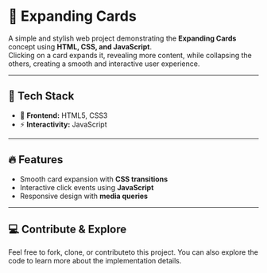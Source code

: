 # 🚀 Expanding Cards

A simple and stylish web project demonstrating the **Expanding Cards** concept using **HTML, CSS, and JavaScript**.  
Clicking on a card expands it, revealing more content, while collapsing the others, creating a smooth and interactive user experience.  

---

## 🌟 Tech Stack  
- 🎨 **Frontend:** HTML5, CSS3  
- ⚡ **Interactivity:** JavaScript  

---

## 🔥 Features  
- Smooth card expansion with **CSS transitions**  
- Interactive click events using **JavaScript**  
- Responsive design with **media queries**  

---

## 💻 Contribute & Explore
Feel free to fork, clone, or contributeto this project. You can also explore the code to learn more about the implementation details.